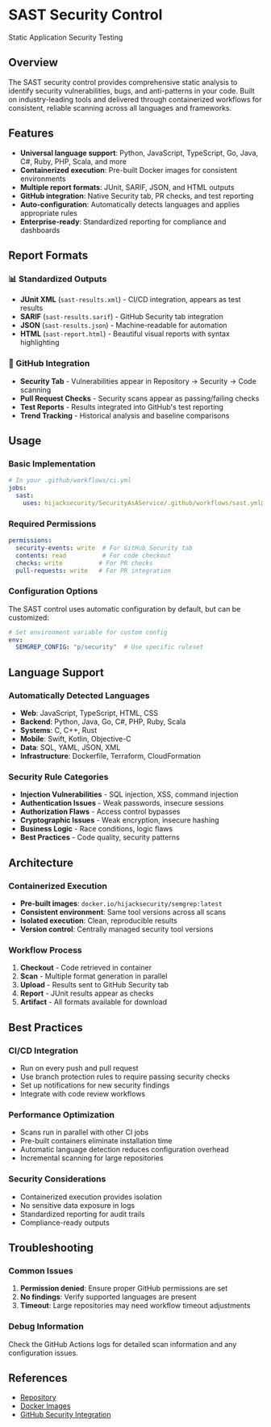 # SAST Security Control
Static Application Security Testing

## Overview
The SAST security control provides comprehensive static analysis to identify security vulnerabilities, bugs, and anti-patterns in your code. Built on industry-leading tools and delivered through containerized workflows for consistent, reliable scanning across all languages and frameworks.

## Features
- **Universal language support**: Python, JavaScript, TypeScript, Go, Java, C#, Ruby, PHP, Scala, and more
- **Containerized execution**: Pre-built Docker images for consistent environments
- **Multiple report formats**: JUnit, SARIF, JSON, and HTML outputs
- **GitHub integration**: Native Security tab, PR checks, and test reporting
- **Auto-configuration**: Automatically detects languages and applies appropriate rules
- **Enterprise-ready**: Standardized reporting for compliance and dashboards

## Report Formats

### 📊 Standardized Outputs
- **JUnit XML** (`sast-results.xml`) - CI/CD integration, appears as test results
- **SARIF** (`sast-results.sarif`) - GitHub Security tab integration
- **JSON** (`sast-results.json`) - Machine-readable for automation
- **HTML** (`sast-report.html`) - Beautiful visual reports with syntax highlighting

### 🎯 GitHub Integration
- **Security Tab** - Vulnerabilities appear in Repository → Security → Code scanning
- **Pull Request Checks** - Security scans appear as passing/failing checks
- **Test Reports** - Results integrated into GitHub's test reporting
- **Trend Tracking** - Historical analysis and baseline comparisons

## Usage

### Basic Implementation
```yaml
# In your .github/workflows/ci.yml
jobs:
  sast:
    uses: hijacksecurity/SecurityAsAService/.github/workflows/sast.yml@main
```

### Required Permissions
```yaml
permissions:
  security-events: write  # For GitHub Security tab
  contents: read          # For code checkout
  checks: write          # For PR checks
  pull-requests: write   # For PR integration
```

### Configuration Options
The SAST control uses automatic configuration by default, but can be customized:

```yaml
# Set environment variable for custom config
env:
  SEMGREP_CONFIG: "p/security"  # Use specific ruleset
```

## Language Support

### Automatically Detected Languages
- **Web**: JavaScript, TypeScript, HTML, CSS
- **Backend**: Python, Java, Go, C#, PHP, Ruby, Scala
- **Systems**: C, C++, Rust
- **Mobile**: Swift, Kotlin, Objective-C
- **Data**: SQL, YAML, JSON, XML
- **Infrastructure**: Dockerfile, Terraform, CloudFormation

### Security Rule Categories
- **Injection Vulnerabilities** - SQL injection, XSS, command injection
- **Authentication Issues** - Weak passwords, insecure sessions
- **Authorization Flaws** - Access control bypasses
- **Cryptographic Issues** - Weak encryption, insecure hashing
- **Business Logic** - Race conditions, logic flaws
- **Best Practices** - Code quality, security patterns

## Architecture

### Containerized Execution
- **Pre-built images**: `docker.io/hijacksecurity/semgrep:latest`
- **Consistent environment**: Same tool versions across all scans
- **Isolated execution**: Clean, reproducible results
- **Version control**: Centrally managed security tool versions

### Workflow Process
1. **Checkout** - Code retrieved in container
2. **Scan** - Multiple format generation in parallel
3. **Upload** - Results sent to GitHub Security tab
4. **Report** - JUnit results appear as checks
5. **Artifact** - All formats available for download

## Best Practices

### CI/CD Integration
- Run on every push and pull request
- Use branch protection rules to require passing security checks
- Set up notifications for new security findings
- Integrate with code review workflows

### Performance Optimization
- Scans run in parallel with other CI jobs
- Pre-built containers eliminate installation time
- Automatic language detection reduces configuration overhead
- Incremental scanning for large repositories

### Security Considerations
- Containerized execution provides isolation
- No sensitive data exposure in logs
- Standardized reporting for audit trails
- Compliance-ready outputs

## Troubleshooting

### Common Issues
1. **Permission denied**: Ensure proper GitHub permissions are set
2. **No findings**: Verify supported languages are present
3. **Timeout**: Large repositories may need workflow timeout adjustments

### Debug Information
Check the GitHub Actions logs for detailed scan information and any configuration issues.

## References
- [Repository](https://github.com/hijacksecurity/SecurityAsAService)
- [Docker Images](https://hub.docker.com/u/hijacksecurity)
- [GitHub Security Integration](https://docs.github.com/en/code-security/code-scanning)